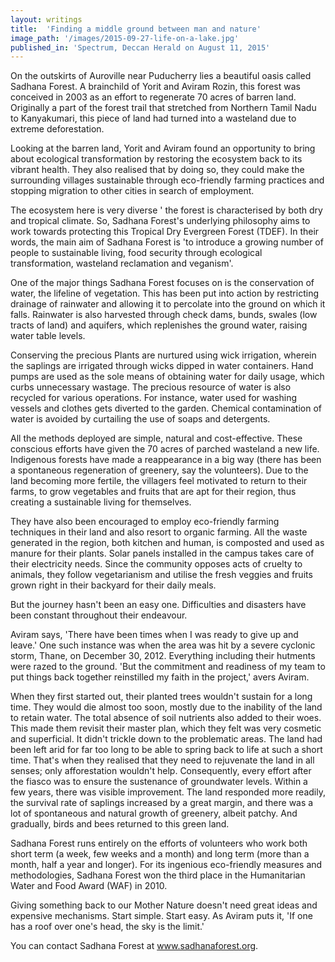 ```yaml
---
layout: writings
title:  'Finding a middle ground between man and nature'
image_path: '/images/2015-09-27-life-on-a-lake.jpg'
published_in: 'Spectrum, Deccan Herald on August 11, 2015'
---
```


On the outskirts of Auroville near Puducherry lies a beautiful oasis called Sadhana Forest. A brainchild of Yorit and Aviram Rozin, this forest was conceived in 2003 as an effort to regenerate 70 acres of barren land. <!--more-->  Originally a part of the forest trail that stretched from Northern Tamil Nadu to Kanyakumari, this piece of land had turned into a wasteland due to extreme deforestation.

Looking at the barren land, Yorit and Aviram found an opportunity to bring about ecological transformation by restoring the ecosystem back to its vibrant health. They also realised that by doing so, they could make the surrounding villages sustainable through eco-friendly farming practices and stopping migration to other cities in search of employment.

The ecosystem here is very diverse ' the forest is characterised by both dry and tropical climate. So, Sadhana Forest's underlying philosophy aims to work
towards protecting this Tropical Dry Evergreen Forest (TDEF). In their words, the main aim of Sadhana Forest is 'to introduce a growing number of people to sustainable living, food security through ecological transformation, wasteland reclamation and veganism'.

One of the major things Sadhana Forest focuses on is the conservation of water, the lifeline of vegetation. This has been put into action by restricting drainage of rainwater and allowing it to percolate into the ground on which it falls. Rainwater is also harvested through check dams, bunds, swales (low tracts of land) and aquifers, which replenishes the ground water, raising water table levels.


Conserving the precious
Plants are nurtured using wick irrigation, wherein the saplings are irrigated through wicks dipped in water containers. Hand pumps are used as the sole means of obtaining water for daily usage, which curbs unnecessary wastage. The precious resource of water is also recycled for various operations. For instance, water used for washing vessels and clothes gets diverted to the garden. Chemical contamination of water is avoided by curtailing the use of soaps and detergents.

All the methods deployed are simple, natural and cost-effective. These conscious efforts have given the 70 acres of parched wasteland a new life. Indigenous forests have made a reappearance in a big way (there has been a spontaneous regeneration of greenery, say the volunteers). Due to the land becoming more fertile, the
villagers feel motivated to return to their farms, to grow vegetables and fruits that are apt for their region, thus creating a sustainable living for themselves.

They have also been encouraged to employ eco-friendly farming techniques in their land and also resort to organic farming. All the waste generated in the region, both kitchen and human, is composted and used as manure for their plants. Solar panels installed in the campus takes care of their electricity needs. Since the community opposes acts of cruelty to animals, they follow vegetarianism and utilise the fresh veggies and fruits grown right in their backyard for their daily meals.

But the journey hasn't been an easy one.  Difficulties and disasters have been constant throughout their endeavour.

Aviram says, 'There have been times when I was ready to give up and leave.' One such instance was when the area was hit by a severe cyclonic storm, Thane, on December 30, 2012. Everything including their hutments were razed to the ground. 'But the commitment and readiness of my team to put things back together
reinstilled my faith in the project,' avers Aviram.

When they first started out, their planted trees wouldn't sustain for a long time. They would die almost too soon, mostly due to the inability of the land to retain water. The total absence of soil nutrients also added to their woes. This made them revisit their master plan, which they felt was very cosmetic and superficial. It didn't trickle down to the problematic areas. The land had been left arid for far too long to be able to spring back to life at such a short time. That's when they realised that they need to rejuvenate the land in all senses; only afforestation wouldn't help.
Consequently, every effort after the fiasco was to ensure the sustenance of  groundwater levels. Within a few years, there was visible improvement. The land responded more readily, the survival rate of saplings increased by a great margin, and there was a lot of spontaneous and natural growth of greenery, albeit patchy. And gradually, birds and bees returned to this green land.

Sadhana Forest runs entirely on the efforts of volunteers who work both short term (a week, few weeks and a month) and long term (more than a month, half a year and longer). For its ingenious eco-friendly measures and methodologies, Sadhana Forest won the third place in the Humanitarian Water and Food Award (WAF) in 2010.

Giving something back to our Mother Nature doesn't need great ideas and expensive mechanisms. Start simple. Start easy. As Aviram puts it, 'If one has a roof over one's head, the sky is the limit.'

You can contact Sadhana Forest at www.sadhanaforest.org.
